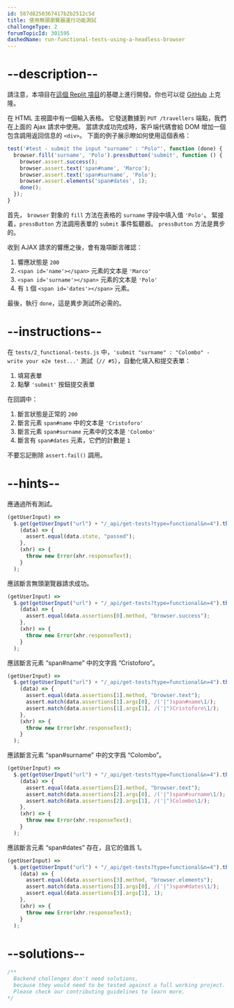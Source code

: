 ```yaml
---
id: 587d8250367417b2b2512c5d
title: 使用無頭瀏覽器運行功能測試
challengeType: 2
forumTopicId: 301595
dashedName: run-functional-tests-using-a-headless-browser
---
```


# --description--

請注意，本項目在[這個 Replit 項目](https://replit.com/github/freeCodeCamp/boilerplate-mochachai)的基礎上進行開發。你也可以從 [GitHub](https://repl.it/github/freeCodeCamp/boilerplate-mochachai) 上克隆。

在 HTML 主視圖中有一個輸入表格。 它發送數據到 `PUT /travellers` 端點，我們在上面的 Ajax 請求中使用。 當請求成功完成時，客戶端代碼會給 DOM 增加一個包含調用返回信息的 `<div>`。 下面的例子展示瞭如何使用這個表格：

```js
test('#test - submit the input "surname" : "Polo"', function (done) {
  browser.fill('surname', 'Polo').pressButton('submit', function () {
    browser.assert.success();
    browser.assert.text('span#name', 'Marco');
    browser.assert.text('span#surname', 'Polo');
    browser.assert.elements('span#dates', 1);
    done();
  });
}
```

首先， `browser` 對象的 `fill` 方法在表格的 `surname` 字段中填入值 `'Polo'`。 緊接着，`pressButton` 方法調用表單的 `submit` 事件監聽器。 `pressButton` 方法是異步的。

收到 AJAX 請求的響應之後，會有幾項斷言確認：

1.  響應狀態是 `200`
2.  `<span id='name'></span>` 元素的文本是 `'Marco'`
3.  `<span id='surname'></span>` 元素的文本是 `'Polo'`
4.  有 `1` 個 `<span id='dates'></span>` 元素。

最後，執行 `done`，這是異步測試所必需的。

# --instructions--

在 `tests/2_functional-tests.js` 中，`'submit "surname" : "Colombo" - write your e2e test...'` 測試（`// #5`），自動化填入和提交表單：

1.  填寫表單
2.  點擊 `'submit'` 按鈕提交表單

在回調中：

1.  斷言狀態是正常的 `200`
2.  斷言元素 `span#name` 中的文本是 `'Cristoforo'`
3.  斷言元素 `span#surname` 元素中的文本是 `'Colombo'`
4.  斷言有 `span#dates` 元素，它們的計數是 `1`

不要忘記刪除 `assert.fail()` 調用。

# --hints--

應通過所有測試。

```js
(getUserInput) =>
  $.get(getUserInput("url") + "/_api/get-tests?type=functional&n=4").then(
    (data) => {
      assert.equal(data.state, "passed");
    },
    (xhr) => {
      throw new Error(xhr.responseText);
    }
  );
```

應該斷言無頭瀏覽器請求成功。

```js
(getUserInput) =>
  $.get(getUserInput("url") + "/_api/get-tests?type=functional&n=4").then(
    (data) => {
      assert.equal(data.assertions[0].method, "browser.success");
    },
    (xhr) => {
      throw new Error(xhr.responseText);
    }
  );
```

應該斷言元素 “span#name” 中的文字爲 “Cristoforo”。

```js
(getUserInput) =>
  $.get(getUserInput("url") + "/_api/get-tests?type=functional&n=4").then(
    (data) => {
      assert.equal(data.assertions[1].method, "browser.text");
      assert.match(data.assertions[1].args[0], /('|")span#name\1/);
      assert.match(data.assertions[1].args[1], /('|")Cristoforo\1/);
    },
    (xhr) => {
      throw new Error(xhr.responseText);
    }
  );
```

應該斷言元素 “span#surname” 中的文字爲 “Colombo”。

```js
(getUserInput) =>
  $.get(getUserInput("url") + "/_api/get-tests?type=functional&n=4").then(
    (data) => {
      assert.equal(data.assertions[2].method, "browser.text");
      assert.match(data.assertions[2].args[0], /('|")span#surname\1/);
      assert.match(data.assertions[2].args[1], /('|")Colombo\1/);
    },
    (xhr) => {
      throw new Error(xhr.responseText);
    }
  );
```

應該斷言元素 “span#dates” 存在，且它的值爲 1。

```js
(getUserInput) =>
  $.get(getUserInput("url") + "/_api/get-tests?type=functional&n=4").then(
    (data) => {
      assert.equal(data.assertions[3].method, "browser.elements");
      assert.match(data.assertions[3].args[0], /('|")span#dates\1/);
      assert.equal(data.assertions[3].args[1], 1);
    },
    (xhr) => {
      throw new Error(xhr.responseText);
    }
  );
```

# --solutions--

```js
/**
  Backend challenges don't need solutions, 
  because they would need to be tested against a full working project. 
  Please check our contributing guidelines to learn more.
*/
```
